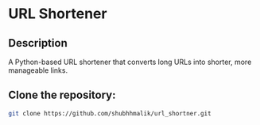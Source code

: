 # URL Shortener

## Description
A Python-based URL shortener that converts long URLs into shorter, more manageable links.

## Clone the repository:
   ```bash
   git clone https://github.com/shubhhmalik/url_shortner.git
